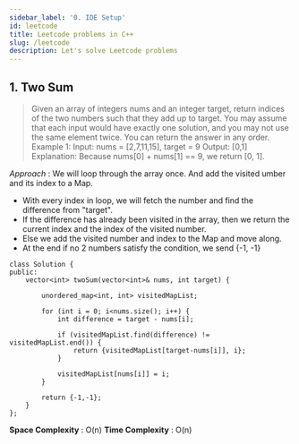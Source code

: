 ```yaml
---
sidebar_label: '0. IDE Setup'
id: leetcode
title: Leetcode problems in C++
slug: /leetcode
description: Let's solve Leetcode problems
---
```


## 1. Two Sum
>Given an array of integers nums and an integer target, return indices of the two numbers such that they add up to target.
You may assume that each input would have exactly one solution, and you may not use the same element twice.
You can return the answer in any order.
Example 1:
Input: nums = [2,7,11,15], target = 9
Output: [0,1]
Explanation: Because nums[0] + nums[1] == 9, we return [0, 1].


*Approach* : 
We will loop through the array once. And add the visited umber and its index to a Map.
* With every index in loop, we will fetch the number and find the difference from "target". 
* If the difference has already been visited in the array, then we return the current index and the index of the visited number.
* Else we add the visited number and index to the Map and move along.
* At the end if no 2 numbers satisfy the condition, we send {-1, -1}

```
class Solution {
public:
    vector<int> twoSum(vector<int>& nums, int target) {

        unordered_map<int, int> visitedMapList;

        for (int i = 0; i<nums.size(); i++) {
            int difference = target - nums[i];

            if (visitedMapList.find(difference) != visitedMapList.end()) {
                return {visitedMapList[target-nums[i]], i};
            }

            visitedMapList[nums[i]] = i;
        }

        return {-1,-1};
    }
};
```

**Space Complexity** : O(n)
**Time Complexity**  : O(n)
